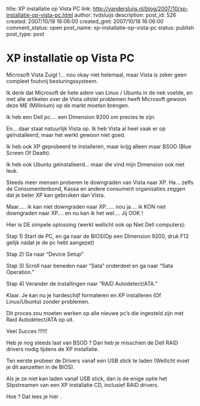 title: XP installatie op Vista PC
link: http://vandersluijs.nl/blog/2007/10/xp-installatie-op-vista-pc.html
author: tvdsluijs
description: 
post_id: 526
created: 2007/10/18 16:06:00
created_gmt: 2007/10/18 16:06:00
comment_status: open
post_name: xp-installatie-op-vista-pc
status: publish
post_type: post

# XP installatie op Vista PC

Microsoft Vista Zuigt !… nou okay niet helemaal, maar Vista is zeker geen compleet foutvrij besturingssysteem.  
  
  
Ik denk dat Microsoft de hete adem van Linux / Ubuntu in de nek voelde, en met alle artikelen over de Vista uitstel problemen heeft Microsoft gewoon deze ME (Millinium) op de markt moeten brengen.  
  
  
Ik heb een Dell pc…. een Dimension 9200 om precies te zijn.  
  
  
En… daar staat natuurlijk Vista op. Ik heb Vista al heel vaak er op geïnstalleerd, maar het werkt gewoon niet goed.  
  
Ik heb ook XP geprobeerd te installeren, maar krijg alleen maar BSOD (Blue Screen Of Death).  
  
Ik heb ook Ubuntu geïnstalleerd… maar die vind mijn Dimension ook niet leuk.  
  
  
Steeds meer mensen proberen te downgraden van Vista naar XP. Ha… zelfs de Consumentenbond, Kassa en andere consument organisaties zeggen dat je beter XP kan gebruiken dan Vista.  
  
  
Maar….. ik kan niet downgraden naar XP…… nou ja…. ik KON niet downgraden naar XP…. en nu kan ik het wel…. Jij OOK !  
  
  
Hier is DE simpele oplossing (werkt wellicht ook op Niet Dell computers):  
  
  
Stap 1) Start de PC, en ga naar de BIOS(Op een DImension 9200, druk F12 gelijk nadat je de pc hebt aangezet)  
  
  
Stap 2) Ga naar “Device Setup”  
  
  
Stap 3) Scroll naar beneden naar “Sata” onderdeel en ga naar “Sata Operation.”  
  
  
Stap 4) Verander de installingen naar “RAID Autodetect/ATA.”  
  
  
Klaar. Je kan nu je hardeschijf formateren en XP installeren (Of Linux/Ubuntu) zonder problemen.  
  
  
Dit proces zou moeten werken op alle nieuwe pc’s die ingesteld zijn met Raid Autodetect/ATA op uit.  
  
  
Veel Succes !!!!!!  
  
  
Heb je nog steeds last van BSOD ? Dan heb je misschien de Dell RAID drivers nodig tijdens de XP installatie.  
  
  
Ten eerste probeer de Drivers vanaf een USB stick te laden (Wellicht moet je dit aanzetten in de BIOS).  
  
Als je ze niet kan laden vanaf USB stick, dan is de enige optie het Slipstreamen van een XP installatie CD, inclusief RAID drivers.  
  
  
Hoe ? Dat lees je hier .